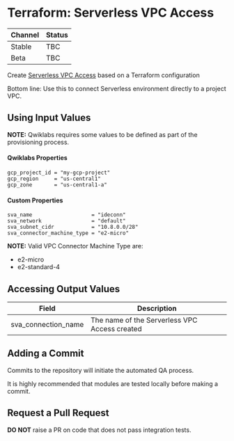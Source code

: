 # Terraform: Serverless VPC Access 

| Channel | Status |
|---------|--------|
| Stable  | TBC    | 
| Beta    | TBC    | 

Create [Serverless VPC Access](https://cloud.google.com/vpc/docs/configure-serverless-vpc-access) based on a Terraform configuration

Bottom line: Use this to connect Serverless environment directly to a project VPC.

## Using Input Values 

__NOTE:__ Qwiklabs requires some values to be defined as part of the provisioning process. 

#### Qwiklabs Properties
```
gcp_project_id = "my-gcp-project"
gcp_region     = "us-central1"
gcp_zone       = "us-central1-a"
```

#### Custom Properties

```
sva_name                   = "ideconn"
sva_network                = "default"
sva_subnet_cidr            = "10.8.0.0/28"
sva_connector_machine_type = "e2-micro" 
```

__NOTE:__ Valid VPC Connector Machine Type are:

* e2-micro
* e2-standard-4

## Accessing Output Values 

| Field | Description |
|-------|-------------|
| sva_connection_name | The name of the Serverless VPC Access created |

## Adding a Commit 

Commits to the repository will initiate the automated QA process.

It is highly recommended that modules are tested locally before making a commit.

## Request a Pull Request

__DO NOT__ raise a PR on code that does not pass integration tests.
